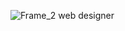 ![Frame_2](https://github.com/modernlulw/modernlulw/assets/139861701/a3de8901-cf55-4c80-b408-694122d8b57f)
web designer
